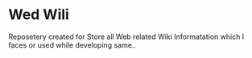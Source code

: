 # Wed Wili
Reposetery created for Store all Web related Wiki Informatation which I faces or used while developing same..  
